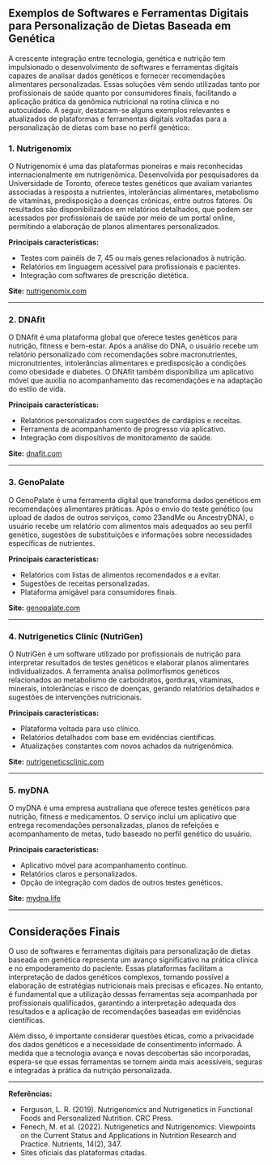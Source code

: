 
## Exemplos de Softwares e Ferramentas Digitais para Personalização de Dietas Baseada em Genética

A crescente integração entre tecnologia, genética e nutrição tem impulsionado o desenvolvimento de softwares e ferramentas digitais capazes de analisar dados genéticos e fornecer recomendações alimentares personalizadas. Essas soluções vêm sendo utilizadas tanto por profissionais de saúde quanto por consumidores finais, facilitando a aplicação prática da genômica nutricional na rotina clínica e no autocuidado. A seguir, destacam-se alguns exemplos relevantes e atualizados de plataformas e ferramentas digitais voltadas para a personalização de dietas com base no perfil genético:

### 1. **Nutrigenomix**

O Nutrigenomix é uma das plataformas pioneiras e mais reconhecidas internacionalmente em nutrigenômica. Desenvolvida por pesquisadores da Universidade de Toronto, oferece testes genéticos que avaliam variantes associadas à resposta a nutrientes, intolerâncias alimentares, metabolismo de vitaminas, predisposição a doenças crônicas, entre outros fatores. Os resultados são disponibilizados em relatórios detalhados, que podem ser acessados por profissionais de saúde por meio de um portal online, permitindo a elaboração de planos alimentares personalizados.

**Principais características:**
- Testes com painéis de 7, 45 ou mais genes relacionados à nutrição.
- Relatórios em linguagem acessível para profissionais e pacientes.
- Integração com softwares de prescrição dietética.

**Site:** [nutrigenomix.com](https://www.nutrigenomix.com/)

---

### 2. **DNAfit**

O DNAfit é uma plataforma global que oferece testes genéticos para nutrição, fitness e bem-estar. Após a análise do DNA, o usuário recebe um relatório personalizado com recomendações sobre macronutrientes, micronutrientes, intolerâncias alimentares e predisposição a condições como obesidade e diabetes. O DNAfit também disponibiliza um aplicativo móvel que auxilia no acompanhamento das recomendações e na adaptação do estilo de vida.

**Principais características:**
- Relatórios personalizados com sugestões de cardápios e receitas.
- Ferramenta de acompanhamento de progresso via aplicativo.
- Integração com dispositivos de monitoramento de saúde.

**Site:** [dnafit.com](https://www.dnafit.com/)

---

### 3. **GenoPalate**

O GenoPalate é uma ferramenta digital que transforma dados genéticos em recomendações alimentares práticas. Após o envio do teste genético (ou upload de dados de outros serviços, como 23andMe ou AncestryDNA), o usuário recebe um relatório com alimentos mais adequados ao seu perfil genético, sugestões de substituições e informações sobre necessidades específicas de nutrientes.

**Principais características:**
- Relatórios com listas de alimentos recomendados e a evitar.
- Sugestões de receitas personalizadas.
- Plataforma amigável para consumidores finais.

**Site:** [genopalate.com](https://www.genopalate.com/)

---

### 4. **Nutrigenetics Clinic (NutriGen)**

O NutriGen é um software utilizado por profissionais de nutrição para interpretar resultados de testes genéticos e elaborar planos alimentares individualizados. A ferramenta analisa polimorfismos genéticos relacionados ao metabolismo de carboidratos, gorduras, vitaminas, minerais, intolerâncias e risco de doenças, gerando relatórios detalhados e sugestões de intervenções nutricionais.

**Principais características:**
- Plataforma voltada para uso clínico.
- Relatórios detalhados com base em evidências científicas.
- Atualizações constantes com novos achados da nutrigenômica.

**Site:** [nutrigeneticsclinic.com](https://nutrigeneticsclinic.com/)

---

### 5. **myDNA**

O myDNA é uma empresa australiana que oferece testes genéticos para nutrição, fitness e medicamentos. O serviço inclui um aplicativo que entrega recomendações personalizadas, planos de refeições e acompanhamento de metas, tudo baseado no perfil genético do usuário.

**Principais características:**
- Aplicativo móvel para acompanhamento contínuo.
- Relatórios claros e personalizados.
- Opção de integração com dados de outros testes genéticos.

**Site:** [mydna.life](https://www.mydna.life/)

---

## Considerações Finais

O uso de softwares e ferramentas digitais para personalização de dietas baseada em genética representa um avanço significativo na prática clínica e no empoderamento do paciente. Essas plataformas facilitam a interpretação de dados genéticos complexos, tornando possível a elaboração de estratégias nutricionais mais precisas e eficazes. No entanto, é fundamental que a utilização dessas ferramentas seja acompanhada por profissionais qualificados, garantindo a interpretação adequada dos resultados e a aplicação de recomendações baseadas em evidências científicas.

Além disso, é importante considerar questões éticas, como a privacidade dos dados genéticos e a necessidade de consentimento informado. À medida que a tecnologia avança e novas descobertas são incorporadas, espera-se que essas ferramentas se tornem ainda mais acessíveis, seguras e integradas à prática da nutrição personalizada.

---
**Referências:**
- Ferguson, L. R. (2019). Nutrigenomics and Nutrigenetics in Functional Foods and Personalized Nutrition. CRC Press.
- Fenech, M. et al. (2022). Nutrigenetics and Nutrigenomics: Viewpoints on the Current Status and Applications in Nutrition Research and Practice. Nutrients, 14(2), 347.
- Sites oficiais das plataformas citadas.
```
